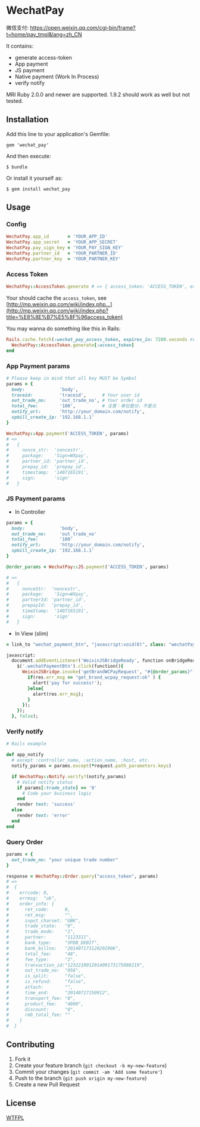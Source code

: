 # WechatPay

微信支付: https://open.weixin.qq.com/cgi-bin/frame?t=home/pay_tmpl&lang=zh_CN

It contains:

* generate access-token
* App payment
* JS payment
* Native payment (Work In Process)
* verify notify

MRI Ruby 2.0.0 and newer are supported. 1.9.2 should work as well but not tested.

## Installation

Add this line to your application's Gemfile:

    gem 'wechat_pay'

And then execute:

    $ bundle

Or install it yourself as:

    $ gem install wechat_pay

## Usage

### Config

```ruby
WechatPay.app_id       = 'YOUR_APP_ID'
WechatPay.app_secret   = 'YOUR_APP_SECRET'
WechatPay.pay_sign_key = 'YOUR_PAY_SIGN_KEY'
WechatPay.partner_id   = 'YOUR_PARTNER_ID'
WechatPay.partner_key  = 'YOUR_PARTNER_KEY'
```

### Access Token

```ruby
WechatPay::AccessToken.generate # => { access_token: 'ACCESS_TOKEN', expires_in: 7200 }
```

Your should cache the `access_token`, see [http://mp.weixin.qq.com/wiki/index.php...](http://mp.weixin.qq.com/wiki/index.php?title=%E8%8E%B7%E5%8F%96access_token)

You may wanna do something like this in Rails:

```ruby
Rails.cache.fetch(:wechat_pay_access_token, expires_in: 7200.seconds raw: true) do
  WechatPay::AccessToken.generate[:access_token]
end
```

### App Payment params

```ruby
# Please keep in mind that all key MUST be Symbol
params = {
  body:             'body',
  traceid:          'traceid',      # Your user id
  out_trade_no:     'out_trade_no', # Your order id
  total_fee:        '100',          # 注意：单位是分，不是元
  notify_url:       'http://your_domain.com/notify',
  spbill_create_ip: '192.168.1.1'
}

WechatPay::App.payment('ACCESS_TOKEN', params)
# =>
#   {
#     nonce_str:  'noncestr',
#     package:    'Sign=WXpay',
#     partner_id: 'partner_id',
#     prepay_id:  'prepay_id',
#     timestamp:  '1407165191',
#     sign:       'sign'
#   }
```
### JS Payment params

* In Controller

```ruby
params = {
  body:             'body',
  out_trade_no:     'out_trade_no'
  total_fee:        '100'
  notify_url:       'http://your_domain.com/notify',
  spbill_create_ip: '192.168.1.1'
}

@order_params = WechatPay::JS.payment('ACCESS_TOKEN', params)

# =>
#   {
#     nonceStr:  'noncestr',
#     package:    'Sign=WXpay',
#     partnerId: 'partner_id',
#     prepayId:  'prepay_id',
#     timeStamp:  '1407165191',
#     sign:       'sign'
#   }
```

* In View (slim)
```ruby
= link_to "wechat_payment_btn", "javascript:void(0)", class: "wechatPaymentBtn"

javascript:
  document.addEventListener('WeixinJSBridgeReady', function onBridgeReady() {
    $('.wechatPaymentBtn').click(function(){
      WeixinJSBridge.invoke('getBrandWCPayRequest', "#{@order_params}" %>, function(res){
        if(res.err_msg == "get_brand_wcpay_request:ok" ) {
          alert('pay for success!');
        }else{
          alert(res.err_msg);
        }
      });
    });
  }, false);
```

### Verify notify

```ruby
# Rails example

def app_notify
  # except :controller_name, :action_name, :host, etc.
  notify_params = params.except(*request.path_parameters.keys)

  if WechatPay::Notify.verify?(notify_params)
    # Valid notify status
    if params[:trade_state] == '0'
      # Code your business logic
    end
    render text: 'success'
  else
    render text: 'error'
  end
end
```

### Query Order

```ruby
params = { 
  out_trade_no: "your unique trade number"
}

response = WechatPay::Order.query("access_token", params)
# =>
#  { 
#    errcode: 0, 
#    errmsg:  "ok", 
#    order_info: {
#      ret_code:      0, 
#      ret_msg:       "", 
#      input_charset: "GBK", 
#      trade_state:   "0", 
#      trade_mode:    "1", 
#      partner:       "1123311", 
#      bank_type:     "SPDB_DEBIT", 
#      bank_billno:   "201407173120292906", 
#      total_fee:     "48", 
#      fee_type:      "1", 
#      transaction_id:"123221001201409173175088219", 
#      out_trade_no:  "956", 
#      is_split:      "false", 
#      is_refund:     "false", 
#      attach:        "", 
#      time_end:      "20140717150912", 
#      transport_fee: "0", 
#      product_fee:   "4800", 
#      discount:      "0", 
#      rmb_total_fee: ""
#    }
#  }

```

## Contributing

1. Fork it
2. Create your feature branch (`git checkout -b my-new-feature`)
3. Commit your changes (`git commit -am 'Add some feature'`)
4. Push to the branch (`git push origin my-new-feature`)
5. Create a new Pull Request

## License

[WTFPL](http://wtfpl.org)
